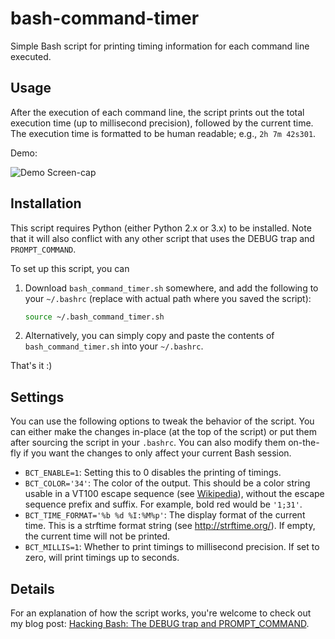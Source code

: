 bash-command-timer
==================

Simple Bash script for printing timing information for each command line
executed.

Usage
-----

After the execution of each command line, the script prints out the total
execution time (up to millisecond precision), followed by the current time. The
execution time is formatted to be human readable; e.g., `2h 7m 42s301`.

Demo:

![Demo Screen-cap](https://github.com/jichuan89/bash-command-timer/raw/master/bash_command_timer_screenshot.gif)

Installation
------------

This script requires Python (either Python 2.x or 3.x) to be installed. Note
that it will also conflict with any other script that uses the DEBUG trap and
`PROMPT_COMMAND`.

To set up this script, you can

1. Download `bash_command_timer.sh` somewhere, and add the following to your
   `~/.bashrc` (replace with actual path where you saved the script):

   ```bash
   source ~/.bash_command_timer.sh
   ```

2. Alternatively, you can simply copy and paste the contents of
   `bash_command_timer.sh` into your `~/.bashrc`.

That's it :)

Settings
--------

You can use the following options to tweak the behavior of the script. You can
either make the changes in-place (at the top of the script) or put them after
sourcing the script in your `.bashrc`. You can also modify them on-the-fly if
you want the changes to only affect your current Bash session.

* `BCT_ENABLE=1`: Setting this to 0 disables the printing of timings.
* `BCT_COLOR='34'`: The color of the output. This should be a color string
  usable in a VT100 escape sequence (see
  [Wikipedia](http://en.wikipedia.org/wiki/ANSI_escape_code#Colors)), without
  the escape sequence prefix and suffix. For example, bold red would be
  `'1;31'`.
* `BCT_TIME_FORMAT='%b %d %I:%M%p'`: The display format of the current time.
  This is a strftime format string (see http://strftime.org/). If empty, the
  current time will not be printed.
* `BCT_MILLIS=1`: Whether to print timings to millisecond precision. If set to
  zero, will print timings up to seconds.

Details
-------
For an explanation of how the script works, you're welcome to check out my blog
post: [Hacking Bash: The DEBUG trap and
PROMPT_COMMAND](http://seasonofcode.com/posts/hacking-bash-the-debug-trap-and-prompt_command.html).
